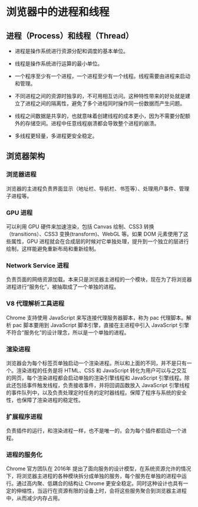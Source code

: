 # 浏览器中的进程和线程

## 进程（Process）和线程（Thread）

- 进程是操作系统进行资源分配和调度的基本单位。

- 线程是操作系统进行运算的最小单位。

- 一个程序至少有一个进程，一个进程至少有一个线程。线程需要由进程来启动和管理。

- 不同进程之间的资源时独享的，不可用相互访问。这种特性带来的好处就是建立了进程之间的隔离性，避免了多个进程同时操作同一份数据而产生问题。

- 线程之间数据是共享的，也就意味着创建线程的成本更小，因为不需要分配额外的存储空间。进程中任意线程崩溃都会导致整个进程的崩溃。

- 多线程更轻量，多进程更安全稳定。

## 浏览器架构

### 浏览器进程

浏览器的主进程负责界面显示（地址栏、导航栏、书签等）、处理用户事件、管理子进程等。

### GPU 进程

可以利用 GPU 硬件来加速渲染，包括 Canvas 绘制、CSS3 转换（transitions）、CSS3 变换(transform)、WebGL 等。如果 DOM 元素使用了这些属性，GPU 进程就会在合成层的时候对它单独处理，提升到一个独立的层进行绘制，这样能避免重新布局和重新绘制。

### Network Service 进程

负责页面的网络资源加载。本来只是浏览器主进程的一个模块，现在为了将浏览器进程进行“服务化”，被抽取成了一个单独的进程。

### V8 代理解析工具进程

Chrome 支持使用 JavaScript 来写连接代理服务器脚本，称为 pac 代理脚本。解析 pac 脚本要用到 JavaScript 脚本引擎，直接在主进程中引入 JavaScript 引擎不符合“服务化”的设计理念，所以是一个单独的进程。

### 渲染进程

浏览器会为每个标签页单独启动一个渲染进程。所以和上面的不同，并不是只有一个。渲染进程的任务是将 HTML、CSS 和 JavaScript 转化为用户可以与之交互的网页，每个渲染进程都会启动单独的渲染引擎线程和 JavaScript 引擎线程。除此还包括事件触发线程，负责接收事件，并将回调函数放入 JavaScript 引擎线程的事件队列中，以及负责处理定时任务的定时器线程。保障了程序与系统的安全性，也保障了渲染进程的稳定性。

### 扩展程序进程

负责插件的运行，和渲染进程一样，也不是唯一的，会为每个插件都启动一个进程。

### 进程的服务化

Chrome 官方团队在 2016年 提出了面向服务的设计模型，在系统资源允许的情况下，将浏览器主进程的各种模块拆分成单独的服务，每个服务在单独的进程中运行。通过高内聚、低耦合的结构让 Chrome 更安全稳定。同时这种设计也具有一定的伸缩性，当运行在资源有限的设备上时，会将这些服务聚合到浏览器主进程中，从而减少内存占用。

